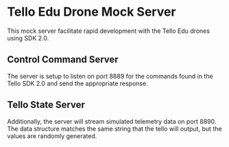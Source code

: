 # Tello Edu Drone Mock Server

This mock server facilitate rapid development with the Tello Edu drones using SDK 2.0.

## Control Command Server

The server is setup to listen on port 8889 for the commands found in the Tello SDK 2.0 and send the appropriate response.

## Tello State Server

Additionally, the server will stream simulated telemetry data on port 8890. The data structure matches the same string that the tello will output, but the values are randomly generated.
